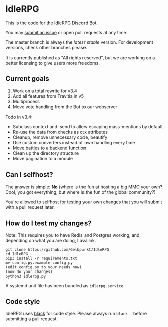 # IdleRPG

This is the code for the IdleRPG Discord Bot.

You may [submit an issue](https://github.com/Gelbpunkt/IdleRPG/issues) or open pull requests at any time.

The master branch is always the *latest stable* version. For development versions, check other branches please.

It is currently published as "All rights reserved", but we are working on a better licensing to give users more freedoms.

## Current goals

1. Work on a total rewrite for v3.4
2. Add all features from Travitia in v5
3. Multiprocess
4. Move vote handling from the Bot to our webserver

Todo in v3.4:

- Subclass context and .send to allow escaping mass-mentions by default
- Re-use the data from checks as ctx attributes
- Cleanup, remove unnecessary code, beautify
- Use custom converters instead of own handling every time
- Move battles to a backend function
- Clean up the directory structure
- Move pagination to a module

## Can I selfhost?

The answer is simple: **No** (where is the fun at hosting a big MMO your own? Cool, you got everything, but where is the fun of the global community?)

You're allowed to selfhost for testing your own changes that you will submit with a pull request later.

## How do I test my changes?

Note: This requires you to have Redis and Postgres working, and, depending on what you are doing, Lavalink.

```
git clone https://github.com/Gelbpunkt/IdleRPG
cd IdleRPG
pip3 install -r requirements.txt
mv config.py.example config.py
(edit config.py to your needs now)
(now do your changes)
python3 idlerpg.py
```

A systemd unit file has been bundled as `idlerpg.service`.

## Code style

IdleRPG uses [black](https://github.com/ambv/black) for code style. Please always run `black .` before submitting a pull request.
